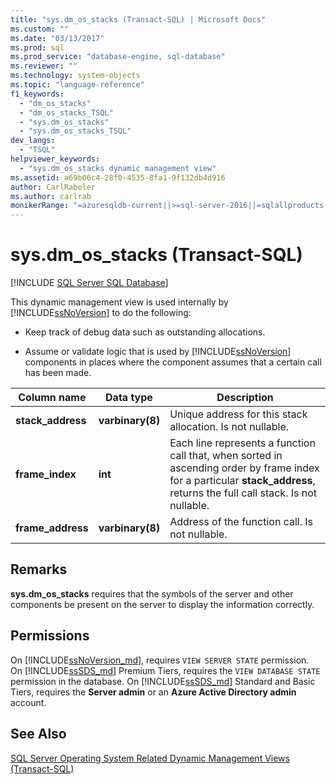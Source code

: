 ```yaml
---
title: "sys.dm_os_stacks (Transact-SQL) | Microsoft Docs"
ms.custom: ""
ms.date: "03/13/2017"
ms.prod: sql
ms.prod_service: "database-engine, sql-database"
ms.reviewer: ""
ms.technology: system-objects
ms.topic: "language-reference"
f1_keywords: 
  - "dm_os_stacks"
  - "dm_os_stacks_TSQL"
  - "sys.dm_os_stacks"
  - "sys.dm_os_stacks_TSQL"
dev_langs: 
  - "TSQL"
helpviewer_keywords: 
  - "sys.dm_os_stacks dynamic management view"
ms.assetid: a69b06c4-28f0-4535-8fa1-9f132db4d916
author: CarlRabeler
ms.author: carlrab
monikerRange: "=azuresqldb-current||>=sql-server-2016||=sqlallproducts-allversions||>=sql-server-linux-2017||=azuresqldb-mi-current"
---
```

# sys.dm_os_stacks (Transact-SQL)
[!INCLUDE [SQL Server SQL Database](../../includes/applies-to-version/sql-asdb.md)]

  This dynamic management view is used internally by [!INCLUDE[ssNoVersion](../../includes/ssnoversion-md.md)] to do the following:  
  
-   Keep track of debug data such as outstanding allocations.  
  
-   Assume or validate logic that is used by [!INCLUDE[ssNoVersion](../../includes/ssnoversion-md.md)] components in places where the component assumes that a certain call has been made.  
  
|Column name|Data type|Description|  
|-----------------|---------------|-----------------|  
|**stack_address**|**varbinary(8)**|Unique address for this stack allocation. Is not nullable.|  
|**frame_index**|**int**|Each line represents a function call that, when sorted in ascending order by frame index for a particular **stack_address**, returns the full call stack. Is not nullable.|  
|**frame_address**|**varbinary(8)**|Address of the function call. Is not nullable.|  
  
## Remarks  
 **sys.dm_os_stacks** requires that the symbols of the server and other components be present on the server to display the information correctly.  
  
## Permissions

On [!INCLUDE[ssNoVersion_md](../../includes/ssnoversion-md.md)], requires `VIEW SERVER STATE` permission.   
On [!INCLUDE[ssSDS_md](../../includes/sssds-md.md)] Premium Tiers, requires the `VIEW DATABASE STATE` permission in the database. On [!INCLUDE[ssSDS_md](../../includes/sssds-md.md)] Standard and Basic Tiers, requires the  **Server admin** or an **Azure Active Directory admin** account.   


## See Also  
  [SQL Server Operating System Related Dynamic Management Views &#40;Transact-SQL&#41;](../../relational-databases/system-dynamic-management-views/sql-server-operating-system-related-dynamic-management-views-transact-sql.md)  
  
  
